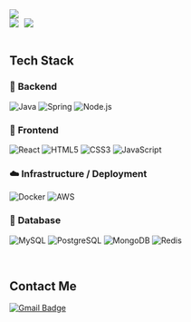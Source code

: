 <img src="https://capsule-render.vercel.app/api?type=waving&color=gradient&height=200&section=header&text=Kim%20Min-Jeong&fontColor=FFFFFF&fontSize=60&fontAlignY=40" />


<div style="display: flex; gap: 10px;">
  <img src="https://github-readme-stats.vercel.app/api?username=yeongchul&show_icons=true" />
  <img src="https://github-readme-stats.vercel.app/api/top-langs/?username=yeongchul&layout=compact" />
</div>


<br>

## Tech Stack

### 🚀 **Backend**
![Java](https://img.shields.io/badge/Java-007396.svg?&style=for-the-badge&logo=OpenJDK&logoColor=white)
![Spring](https://img.shields.io/badge/Spring-6DB33F.svg?&style=for-the-badge&logo=Spring&logoColor=white)
![Node.js](https://img.shields.io/badge/Node.js-339933.svg?&style=for-the-badge&logo=node.js&logoColor=white)

### 🎨 **Frontend**
![React](https://img.shields.io/badge/React-61DAFB.svg?&style=for-the-badge&logo=React&logoColor=black)
![HTML5](https://img.shields.io/badge/HTML5-E34F26.svg?&style=for-the-badge&logo=HTML5&logoColor=white)
![CSS3](https://img.shields.io/badge/CSS3-1572B6.svg?&style=for-the-badge&logo=CSS3&logoColor=white)
![JavaScript](https://img.shields.io/badge/JavaScript-F7DF1E.svg?&style=for-the-badge&logo=JavaScript&logoColor=black)

### ☁️ **Infrastructure / Deployment**
![Docker](https://img.shields.io/badge/Docker-2496ED.svg?&style=for-the-badge&logo=Docker&logoColor=white)
![AWS](https://img.shields.io/badge/AWS-232F3E.svg?&style=for-the-badge&logo=Amazon-AWS&logoColor=white)

### 💾 **Database**
![MySQL](https://img.shields.io/badge/MySQL-4479A1.svg?&style=for-the-badge&logo=MySQL&logoColor=white)
![PostgreSQL](https://img.shields.io/badge/PostgreSQL-4169E1.svg?&style=for-the-badge&logo=PostgreSQL&logoColor=white)
![MongoDB](https://img.shields.io/badge/MongoDB-47A248.svg?&style=for-the-badge&logo=MongoDB&logoColor=white)
![Redis](https://img.shields.io/badge/Redis-DC382D.svg?&style=for-the-badge&logo=Redis&logoColor=white)

<br>

## Contact Me
[![Gmail Badge](https://img.shields.io/badge/Gmail-d14836?style=flat-square&logo=Gmail&logoColor=white&link=mailto:gim208815@gmail.com)](mailto:gim208815@gmail.com)

<!--<a href="https://www.gitanimals.org/en_US?utm_medium=image&utm_source=yeongchul&utm_content=farm">
<img
  src="https://render.gitanimals.org/farms/yeongchul"
  width="600"
  height="300"
/>
</a>-->
